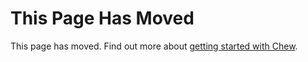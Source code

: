 # This Page Has Moved

This page has moved. Find out more about [getting started with Chew](http://chew.tv/guide).
